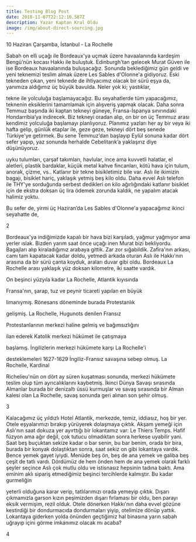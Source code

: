 ```yaml
---
title: Testing Blog Post
date: 2018-11-07T22:12:10.587Z
description: Yazar Kaptan Kral Oldu
image: /img/about-direct-sourcing.jpg
---
```

10 Haziran Çarşamba, İstanbul - La Rochelle

Sabah on elli uçağı ile Bordeaux'ya uçmak üzere havaalanında kardeşim Bengü’nün kocası Hakkı ile buluştuk. Edinburgh'tan gelecek Murat Güven ile ise Bordeaux havaalanında buluşacağız. Sonunda beklediğimiz gün geldi ve yeni teknemizi teslim almak üzere Les Sables d'Olonne'a gidiyoruz. Eski tekneden çıkan, yeni teknede de ihtiyacımız olacak bir sürü eşya da, yanımıza aldığımız üç büyük bavulda. Neler yok ki; yastıklar,

  tekne ile yolculuğa başlamayacağız. Bu seyahatlerde tüm yapacağımız, teknenin eksiklerini tamamlamak için alışveriş yapmak olacak. Daha sonra Temmuz başında iki kaptan tekneyi güneye, Fransa-İspanya sınırındaki Hondarribia‘ya indirecek. Biz tekneyi oradan alıp, on bir on üç Temmuz arası kendimiz yolculuğa başlamayı planlıyoruz. Planımız yazları her ay bir veya iki hafta gelip, günlük etaplar ile, geze geze, tekneyi dört beş senede Türkiye'ye getirmek. Bu sene Temmuz’dan başlayıp Eylül sonuna kadar dört sefer yapıp, yaz sonunda herhalde Cebelitarık’a yaklaşırız diye düşünüyoruz.

uyku tulumları, çarşaf takımları, havlular, ince ama kuvvetli halatlar, el aletleri, plastik bardaklar, küçük metal kahve fincanları, kötü hava için tulum, anorak, çizme, vs.. Katlanır bir tekne bisikletimiz bile var. Aslı ile ikimizin bagajı, bisiklet hariç, yaklaşık yetmiş beş kilo oldu. Daha evvel Aslı telefon ile THY'ye sorduğunda serbest dedikleri on kilo ağırlığındaki katlanır bisiklet için de ekstra doksan üç lira ödemek zorunda kaldık, ne yapalım atacak halimiz yoktu.

Bu sefer de, yirmi üç Haziran’da Les Sables d'Olonne'a yapacağımız ikinci seyahatte de,

 2

  Bordeaux'ya indiğimizde kapalı bir hava bizi karşıladı, yağmur yağmıyor ama yerler ıslak. Bizden yarım saat önce uçağı inen Murat bizi bekliyordu. Bagajları alıp kiraladığımız arabaya gittik. Zar zor sığabildik. Zafira'nın arkası, camı tam kapatacak kadar doldu, yetmedi arkada oturan Aslı ile Hakkı'nın arasına da bir sürü çanta koyduk, araları duvar gibi oldu. Bordeaux La Rochelle arası yaklaşık yüz doksan kilometre, iki saatte vardık.

On beşinci yüzyıla kadar La Rochelle, Atlantik kıyısında

Fransa'nın, şarap, tuz ve peynir ticareti yapılan en büyük

limanıymış. Rönesans döneminde burada Protestanlık

gelişmiş. La Rochelle, Hugunots denilen Fransız

Protestanlarının merkezi haline gelmiş ve bağımsızlığını

ilan ederek Katolik merkezi hükümet ile çatışmaya

başlamış. İngilizlerin merkezi hükümete karşı La Rochelle'i

desteklemeleri 1627-1629 İngiliz-Fransız savaşına sebep olmuş. La Rochelle, Kardinal

Richelieu'nün on dört ay süren kuşatması sonunda, merkezi hükümete teslim olup tüm ayrıcalıklarını kaybetmiş. İkinci Dünya Savaşı sırasında Almanlar burada bir denizaltı üssü kurmuşlar ve savaş sırasında bir Alman kalesi olan La Rochelle, savaş sonunda geri alınan son şehir olmuş.

 3



 Kalacağımız üç yıldızlı Hotel Atlantik, merkezde, temiz, iddiasız, hoş bir yer. Otele eşyalarımızı bırakıp yürüyerek dolaşmaya çıktık. Akşam yemeği için Aslı'nın saat dokuza yer ayırttığı bir lokantamız var: Le Thiers Temps. Hafif füzyon ama ağır değil, çok tutucu olmadıktan sonra herkese uyabilir yani. Saat beş buçuktan sekize kadar o bar senin, bu bar benim, orada bir bira, burada bir konyak dolaştıktan sonra, saat sekiz on gibi lokantaya vardık. Bence yemek gayet iyiydi. Menüde beş ön, beş de ana yemek ve galiba beş çeşit de tatlı vardı. Dördümüz de hem önden hem de ana yemek olarak farklı şeyler seçince Aslı çok mutlu oldu ve istisnasız hepsinin tadına baktı. Ama eminim aklı sipariş etmediğimiz beşinci tercihlerde kalmıştır. Bu kadar gurmeliğin

yeterli olduğuna karar verip, tatlılarımızı orada yemeyip çıktık. Dışarı çıkmamızla garson kızın peşimizden dışarı fırlaması bir oldu, ben parayı eksik vermişim, rezil olduk. Otele dönerken Hakkı'nın daha evvel gözüne kestirdiği bir dondurmacıda dondurmaları yiyip, otelimize dönüp yattık. Lokantaya giderken yolda önünden geçtiğimiz hal binasına yarın sabah uğrayıp içini görme imkanımız olacak mı acaba?

4
